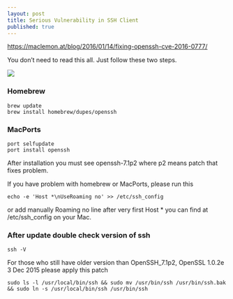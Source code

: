 ```yaml
---
layout: post
title: Serious Vulnerability in SSH Client
published: true
---
```


https://maclemon.at/blog/2016/01/14/fixing-openssh-cve-2016-0777/

You don’t need to read this all. Just follow these two steps.

![]({{site.baseurl}}/public/images/home-brew.png)


### Homebrew
    brew update
    brew install homebrew/dupes/openssh

### MacPorts
    port selfupdate
    port install openssh

After installation you must see openssh-7.1p2 where p2 means patch that fixes problem.

If you have problem with homebrew or MacPorts, please run this

    echo -e 'Host *\nUseRoaming no' >> /etc/ssh_config

or add manually Roaming no line after very first Host * you can find at /etc/ssh_config on your Mac.

### After update double check version of ssh
    ssh -V

For those who still have older version than OpenSSH_7.1p2, OpenSSL 1.0.2e 3 Dec 2015
please apply this patch

    sudo ls -l /usr/local/bin/ssh && sudo mv /usr/bin/ssh /usr/bin/ssh.bak && sudo ln -s /usr/local/bin/ssh /usr/bin/ssh
